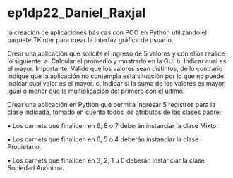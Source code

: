 # ep1dp22_Daniel_Raxjal
la creación de aplicaciones básicas con POO en Python utilizando el paquete TKinter para crear la interfaz gráfica de usuario.

Crear una aplicación que solicite el ingreso de 5 valores y con ellos realice lo siguiente:
a. Calcular el promedio y mostrarlo en la GUI
b. Indicar cual es el mayor.
Importante:
Valide que los valores sean distintos, de lo contrario indique que la aplicación no contempla esta situación por lo que no puede indicar cual valor es el mayor.
c. Indicar si la suma de los valores es mayor, igual o menor que la multiplicación del primero con el último.

Crear una aplicación en Python que permita ingresar 5 registros para la clase indicada, tomado en cuenta todos los atributos de las clases padre:


• Los carnets que finalicen en 9, 8 o 7 deberán instanciar la clase Mixto.


• Los carnets que finalicen en 6, 5 o 4 deberán instanciar la clase Propietario.


• Los carnets que finalicen en 3, 2, 1 u 0 deberán instanciar la clase Sociedad Anónima.

